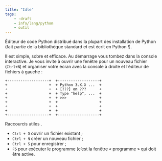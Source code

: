 ```yaml
---
title: "Idle"
tags:
    - -draft
    - info/lang/python
    - outil
---
```


Éditeur de code Python distribué dans la plupart des installation de Python
(fait partie de la bibliothèque standard et est écrit en Python !).

Il est simple, sobre et efficace.
Au démarrage vous tombez dans la console interactive.
Je vous invite à ouvrir une fenêtre pour un nouveau
fichier (`Ctrl+N`) et organiser votre écran
avec la console à droite et l’éditeur de fichiers à gauche :

```
+-------------------+  +-------------------+
+                   +  + Python 3.X.X ...  +
+                   +  + [???] on ???      +
+                   +  + Type "help", ...  +
+                   +  + >>>               +
+                   +  +                   +
+                   +  +                   +
+                   +  +                   +
+-------------------+  +-------------------+
```

Raccourcis utiles .

- `Ctrl + O` ouvrir un fichier existant ;
- `Ctrl + N` créer un nouveau fichier ;
- `Ctrl + S` pour enregistrer ;
- `F5` pour exécuter le programme (c’est la fenêtre « programme » qui doit
  être active.
